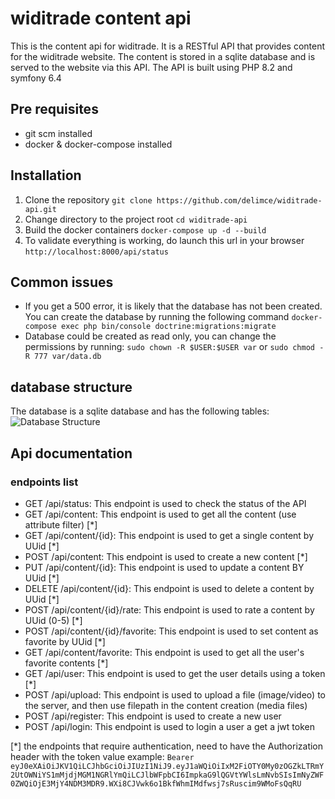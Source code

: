 # widitrade content api
This is the content api for widitrade. It is a RESTful API that provides content for the widitrade website. The content is stored in a sqlite database and is served to the website via this API. The API is built using PHP 8.2 and symfony 6.4

## Pre requisites
- git scm installed
- docker & docker-compose installed

## Installation
1. Clone the repository
```git clone https://github.com/delimce/widitrade-api.git ```
2. Change directory to the project root
```cd widitrade-api```
3. Build the docker containers
```docker-compose up -d --build```
4. To validate everything is working, do launch this url in your browser
```http://localhost:8000/api/status```

## Common issues
- If you get a 500 error, it is likely that the database has not been created. You can create the database by running the following command
```docker-compose exec php bin/console doctrine:migrations:migrate```
- Database could be created as read only, you can change the permissions by running:
```sudo chown -R $USER:$USER var``` or ```sudo chmod -R 777 var/data.db```


## database structure

The database is a sqlite database and has the following tables:
![Database Structure](./docs/database_structure.png)


## Api documentation

### endpoints list

- GET /api/status: This endpoint is used to check the status of the API 
- GET /api/content: This endpoint is used to get all the content (use attribute filter) [*]
- GET /api/content/{id}: This endpoint is used to get a single content by UUid [*]
- POST /api/content: This endpoint is used to create a new content [*]
- PUT /api/content/{id}: This endpoint is used to update a content BY UUid [*]
- DELETE /api/content/{id}: This endpoint is used to delete a content by UUid [*]
- POST /api/content/{id}/rate: This endpoint is used to rate a content by UUid (0-5) [*]
- POST /api/content/{id}/favorite: This endpoint is used to set content as favorite by UUid [*]
- GET /api/content/favorite: This endpoint is used to get all the user's favorite contents [*]
- GET /api/user: This endpoint is used to get the user details using a token [*]
- POST /api/upload: This endpoint is used to upload a file (image/video) to the server, and then use filepath in the content creation (media files)
- POST /api/register: This endpoint is used to create a new user
- POST /api/login: This endpoint is used to login a user a get a jwt token

[*] the endpoints that require authentication, need to have the Authorization header with the token value
example:
```Bearer eyJ0eXAiOiJKV1QiLCJhbGciOiJIUzI1NiJ9.eyJ1aWQiOiIxM2FiOTY0My0zOGZkLTRmY2UtOWNiYS1mMjdjMGM1NGRlYmQiLCJlbWFpbCI6ImpkaG9lQGVtYWlsLmNvbSIsImNyZWF0ZWQiOjE3MjY4NDM3MDR9.WXi8CJVwk6o1BkfWhmIMdfwsj7sRuscim9WMoFsQqRU```